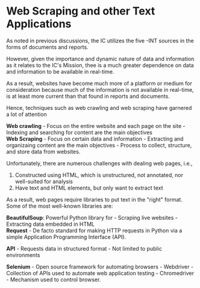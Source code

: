 # Web Scraping and other Text Applications
As noted in previous discussions, the IC utilizes the five -INT sources in the forms of documents and reports.

However, given the importance and dynamic nature of data and information as it relates to the IC's Mission, thee is a much greater dependence on data and information to be available in real-time. 

As a result, websites have become much more of a platform or medium for consideration because much of the information is not available in real-time, is at least more current than that found in reports and documents. 

Hence, techniques such as web crawling and web scraping have garnered a lot of attention

**Web crawling**
    - Focus on the entire website and each page on the site
    - Indexing and searching for content are the main objectives<br>
**Web Scraping**
    - Focus on certain data and information
    - Extracting and organizaing content are the main objectives
    - Process to collect, structure, and store data from websites.

Unfortunately, there are numerous challenges with dealing web pages, i.e., 
1. Constructed using HTML, which is unstructured, not annotated, nor well-suited for analysis
2. Have text and HTML elements, but only want to extract text

As a result, web pages require libraries to put text in the "right" format. Some of the most well-known libraries are:<br>

**BeautifulSoup**: Powerful Python library for 
    - Scraping live websites
    - Extracting data embedded in HTML<br>
**Request**
    - De facto standard for making HTTP requests in Python via a simple Application Programming Interface (API).

**API**
    - Requests data in structured format
    - Not limited to public environments

**Selenium**
    - Open source framework for automating browsers
    - Webdriver
        - Collection of APIs used to automate web application testing
    - Chromedriver
        - Mechanism used to control browser. 
